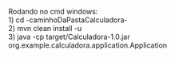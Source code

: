 Rodando no cmd windows: <br>
                        1) cd -caminhoDaPastaCalculadora-  <br>
                        2) mvn clean install -u <br>
                        3) java -cp target/Calculadora-1.0.jar org.example.calculadora.application.Application <br>

